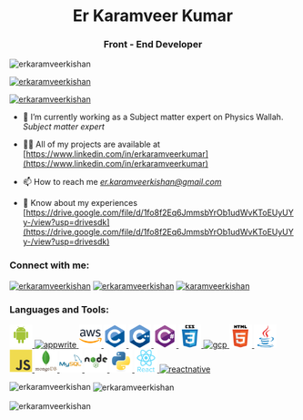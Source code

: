 <h1 align="center">Er Karamveer Kumar</h1>
<h3 align="center">Front - End Developer</h3>

<p align="left"> <img src="https://komarev.com/ghpvc/?username=erkaramveerkishan&label=Profile%20views&color=0e75b6&style=flat" alt="erkaramveerkishan" /> </p>

<p align="left"> <a href="https://github.com/ryo-ma/github-profile-trophy"><img src="https://github-profile-trophy.vercel.app/?username=erkaramveerkishan" alt="erkaramveerkishan" /></a> </p>

<p align="left"> <a href="https://twitter.com/erkaramveerkishan" target="blank"><img src="https://img.shields.io/twitter/follow/erkaramveerkishan?logo=twitter&style=for-the-badge" alt="erkaramveerkishan" /></a> </p>

- 🔭 I’m currently working as a Subject matter expert on Physics Wallah. *Subject matter expert*

- 👨‍💻 All of my projects are available at [https://www.linkedin.com/in/erkaramveerkumar](https://www.linkedin.com/in/erkaramveerkumar)

- 📫 How to reach me *er.karamveerkishan@gmail.com*

- 📄 Know about my experiences [https://drive.google.com/file/d/1fo8f2Eq6JmmsbYrOb1udWvKToEUyUYy-/view?usp=drivesdk](https://drive.google.com/file/d/1fo8f2Eq6JmmsbYrOb1udWvKToEUyUYy-/view?usp=drivesdk)

<h3 align="left">Connect with me:</h3>
<p align="left">
<a href="https://twitter.com/erkaramveerkishan" target="blank"><img align="center" src="https://raw.githubusercontent.com/rahuldkjain/github-profile-readme-generator/master/src/images/icons/Social/twitter.svg" alt="erkaramveerkishan" height="30" width="40" /></a>
<a href="https://linkedin.com/in/erkaramveerkishan" target="blank"><img align="center" src="https://raw.githubusercontent.com/rahuldkjain/github-profile-readme-generator/master/src/images/icons/Social/linked-in-alt.svg" alt="erkaramveerkishan" height="30" width="40" /></a>
<a href="https://instagram.com/karamveerkishan" target="blank"><img align="center" src="https://raw.githubusercontent.com/rahuldkjain/github-profile-readme-generator/master/src/images/icons/Social/instagram.svg" alt="karamveerkishan" height="30" width="40" /></a>
</p>

<h3 align="left">Languages and Tools:</h3>
<p align="left"> <a href="https://developer.android.com" target="_blank" rel="noreferrer"> <img src="https://raw.githubusercontent.com/devicons/devicon/master/icons/android/android-original-wordmark.svg" alt="android" width="40" height="40"/> </a> <a href="https://appwrite.io" target="_blank" rel="noreferrer"> <img src="https://www.vectorlogo.zone/logos/appwriteio/appwriteio-icon.svg" alt="appwrite" width="40" height="40"/> </a> <a href="https://aws.amazon.com" target="_blank" rel="noreferrer"> <img src="https://raw.githubusercontent.com/devicons/devicon/master/icons/amazonwebservices/amazonwebservices-original-wordmark.svg" alt="aws" width="40" height="40"/> </a> <a href="https://www.cprogramming.com/" target="_blank" rel="noreferrer"> <img src="https://raw.githubusercontent.com/devicons/devicon/master/icons/c/c-original.svg" alt="c" width="40" height="40"/> </a> <a href="https://www.w3schools.com/cpp/" target="_blank" rel="noreferrer"> <img src="https://raw.githubusercontent.com/devicons/devicon/master/icons/cplusplus/cplusplus-original.svg" alt="cplusplus" width="40" height="40"/> </a> <a href="https://www.w3schools.com/cs/" target="_blank" rel="noreferrer"> <img src="https://raw.githubusercontent.com/devicons/devicon/master/icons/csharp/csharp-original.svg" alt="csharp" width="40" height="40"/> </a> <a href="https://www.w3schools.com/css/" target="_blank" rel="noreferrer"> <img src="https://raw.githubusercontent.com/devicons/devicon/master/icons/css3/css3-original-wordmark.svg" alt="css3" width="40" height="40"/> </a> <a href="https://cloud.google.com" target="_blank" rel="noreferrer"> <img src="https://www.vectorlogo.zone/logos/google_cloud/google_cloud-icon.svg" alt="gcp" width="40" height="40"/> </a> <a href="https://www.w3.org/html/" target="_blank" rel="noreferrer"> <img src="https://raw.githubusercontent.com/devicons/devicon/master/icons/html5/html5-original-wordmark.svg" alt="html5" width="40" height="40"/> </a> <a href="https://www.java.com" target="_blank" rel="noreferrer"> <img src="https://raw.githubusercontent.com/devicons/devicon/master/icons/java/java-original.svg" alt="java" width="40" height="40"/> </a> <a href="https://developer.mozilla.org/en-US/docs/Web/JavaScript" target="_blank" rel="noreferrer"> <img src="https://raw.githubusercontent.com/devicons/devicon/master/icons/javascript/javascript-original.svg" alt="javascript" width="40" height="40"/> </a> <a href="https://www.mongodb.com/" target="_blank" rel="noreferrer"> <img src="https://raw.githubusercontent.com/devicons/devicon/master/icons/mongodb/mongodb-original-wordmark.svg" alt="mongodb" width="40" height="40"/> </a> <a href="https://www.mysql.com/" target="_blank" rel="noreferrer"> <img src="https://raw.githubusercontent.com/devicons/devicon/master/icons/mysql/mysql-original-wordmark.svg" alt="mysql" width="40" height="40"/> </a> <a href="https://nodejs.org" target="_blank" rel="noreferrer"> <img src="https://raw.githubusercontent.com/devicons/devicon/master/icons/nodejs/nodejs-original-wordmark.svg" alt="nodejs" width="40" height="40"/> </a> <a href="https://www.python.org" target="_blank" rel="noreferrer"> <img src="https://raw.githubusercontent.com/devicons/devicon/master/icons/python/python-original.svg" alt="python" width="40" height="40"/> </a> <a href="https://reactjs.org/" target="_blank" rel="noreferrer"> <img src="https://raw.githubusercontent.com/devicons/devicon/master/icons/react/react-original-wordmark.svg" alt="react" width="40" height="40"/> </a> <a href="https://reactnative.dev/" target="_blank" rel="noreferrer"> <img src="https://reactnative.dev/img/header_logo.svg" alt="reactnative" width="40" height="40"/> </a> </p>

<p><img align="left" src="https://github-readme-stats.vercel.app/api/top-langs?username=erkaramveerkishan&show_icons=true&locale=en&layout=compact" alt="erkaramveerkishan" /></p>

<p>&nbsp;<img align="center" src="https://github-readme-stats.vercel.app/api?username=erkaramveerkishan&show_icons=true&locale=en" alt="erkaramveerkishan" /></p>

<p><img align="center" src="https://github-readme-streak-stats.herokuapp.com/?user=erkaramveerkishan&" alt="erkaramveerkishan" /></p>
